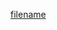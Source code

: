 [filename](https://raw.githubusercontent.com/ligaopeng123-npm/web-components-repo/main/packages/rc-multi-player/README.md ':include')
